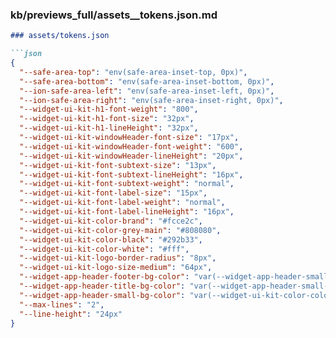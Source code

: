 ### kb/previews_full/assets__tokens.json.md

```md
### assets/tokens.json

```json
{
  "--safe-area-top": "env(safe-area-inset-top, 0px)",
  "--safe-area-bottom": "env(safe-area-inset-bottom, 0px)",
  "--ion-safe-area-left": "env(safe-area-inset-left, 0px)",
  "--ion-safe-area-right": "env(safe-area-inset-right, 0px)",
  "--widget-ui-kit-h1-font-weight": "800",
  "--widget-ui-kit-h1-font-size": "32px",
  "--widget-ui-kit-h1-lineHeight": "32px",
  "--widget-ui-kit-windowHeader-font-size": "17px",
  "--widget-ui-kit-windowHeader-font-weight": "600",
  "--widget-ui-kit-windowHeader-lineHeight": "20px",
  "--widget-ui-kit-font-subtext-size": "13px",
  "--widget-ui-kit-font-subtext-lineHeight": "16px",
  "--widget-ui-kit-font-subtext-weight": "normal",
  "--widget-ui-kit-font-label-size": "15px",
  "--widget-ui-kit-font-label-weight": "normal",
  "--widget-ui-kit-font-label-lineHeight": "16px",
  "--widget-ui-kit-color-brand": "#fcce2c",
  "--widget-ui-kit-color-grey-main": "#808080",
  "--widget-ui-kit-color-black": "#292b33",
  "--widget-ui-kit-color-white": "#fff",
  "--widget-ui-kit-logo-border-radius": "8px",
  "--widget-ui-kit-logo-size-medium": "64px",
  "--widget-app-header-footer-bg-color": "var(--widget-app-header-small-bg-color, var(--widget-ui-kit-color-color_bg))",
  "--widget-app-header-title-bg-color": "var(--widget-app-header-small-bg-color, var(--widget-ui-kit-color-color_bg))",
  "--widget-app-header-small-bg-color": "var(--widget-ui-kit-color-color_bg)",
  "--max-lines": "2",
  "--line-height": "24px"
}
```

```
